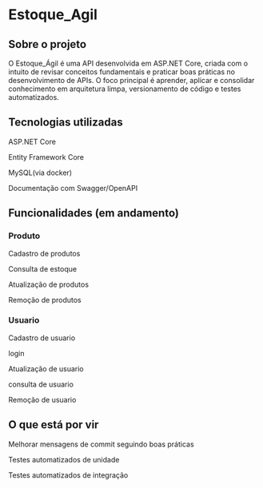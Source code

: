 # Estoque_Agil

## Sobre o projeto
O Estoque_Ágil é uma API desenvolvida em ASP.NET Core, criada com o intuito de revisar conceitos fundamentais e praticar boas práticas no desenvolvimento de APIs.
O foco principal é aprender, aplicar e consolidar conhecimento em arquitetura limpa, versionamento de código e testes automatizados.
## Tecnologias utilizadas
ASP.NET Core

Entity Framework Core

MySQL(via docker)

Documentação com Swagger/OpenAPI
## Funcionalidades (em andamento)
### Produto
Cadastro de produtos

Consulta de estoque

Atualização de produtos

Remoção de produtos

### Usuario
Cadastro de usuario

login

Atualização de usuario

consulta de usuario

Remoção de usuario

## O que está por vir 
Melhorar mensagens de commit seguindo boas práticas

Testes automatizados de unidade

Testes automatizados de integração
